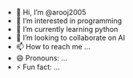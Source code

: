- 👋 Hi, I’m @arooj2005
- 👀 I’m interested in programming
- 🌱 I’m currently learning python
- 💞️ I’m looking to collaborate on AI
- 📫 How to reach me ...
- 😄 Pronouns: ...
- ⚡ Fun fact: ...

<!---
arooj2075/arooj2075 is a ✨ special ✨ repository because its `README.md` (this file) appears on your GitHub profile.
You can click the Preview link to take a look at your changes.
--->
